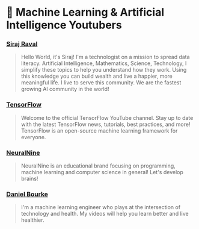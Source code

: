 # 💠 Machine Learning & Artificial Intelligence Youtubers

### [Siraj Raval](https://www.youtube.com/c/SirajRaval/videos)

> Hello World, it's Siraj! I'm a technologist on a mission to spread data literacy. Artificial Intelligence, Mathematics, Science, Technology, I simplify these topics to help you understand how they work. Using this knowledge you can build wealth and live a happier, more meaningful life. I live to serve this community. We are the fastest growing AI community in the world!

### [TensorFlow](https://www.youtube.com/c/TensorFlow/videos)

> Welcome to the official TensorFlow YouTube channel. Stay up to date with the latest TensorFlow news, tutorials, best practices, and more! TensorFlow is an open-source machine learning framework for everyone.

### [NeuralNine](https://www.youtube.com/c/NeuralNine/about)

> NeuralNine is an educational brand focusing on programming, machine learning and computer science in general! Let's develop brains!

### [Daniel Bourke](https://www.youtube.com/channel/UCr8O8l5cCX85Oem1d18EezQ/videos)

> I'm a machine learning engineer who plays at the intersection of technology and health. My videos will help you learn better and live healthier.
